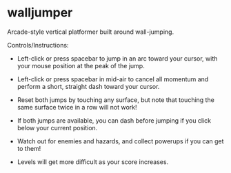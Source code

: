 # walljumper
Arcade-style vertical platformer built around wall-jumping.

Controls/Instructions:

- Left-click or press spacebar to jump in an arc toward your cursor, with your mouse position at the peak of the jump.

- Left-click or press spacebar in mid-air to cancel all momentum and perform a short, straight dash toward your cursor.

- Reset both jumps by touching any surface, but note that touching the same surface twice in a row will not work!

- If both jumps are available, you can dash before jumping if you click below your current position.

- Watch out for enemies and hazards, and collect powerups if you can get to them!

- Levels will get more difficult as your score increases.
